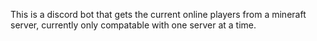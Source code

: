 This is a discord bot that gets the current online players from a mineraft server, currently only compatable with one server at a time.
